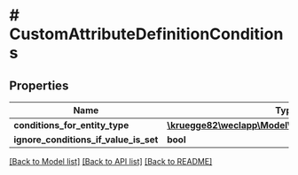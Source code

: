 # # CustomAttributeDefinitionConditions

## Properties

Name | Type | Description | Notes
------------ | ------------- | ------------- | -------------
**conditions_for_entity_type** | [**\kruegge82\weclapp\Model\ConditionsForEntityType[]**](ConditionsForEntityType.md) |  | [optional]
**ignore_conditions_if_value_is_set** | **bool** |  | [optional]

[[Back to Model list]](../../README.md#models) [[Back to API list]](../../README.md#endpoints) [[Back to README]](../../README.md)
